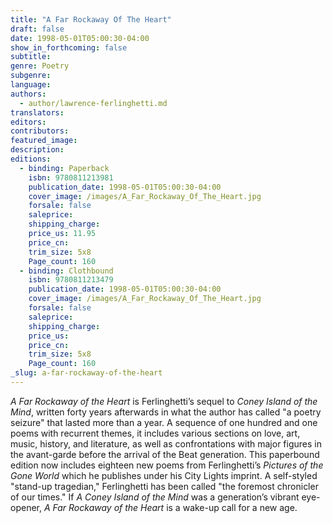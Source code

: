 ```yaml
---
title: "A Far Rockaway Of The Heart"
draft: false
date: 1998-05-01T05:00:30-04:00
show_in_forthcoming: false
subtitle:
genre: Poetry
subgenre:
language:
authors:
  - author/lawrence-ferlinghetti.md
translators:
editors:
contributors:
featured_image:
description:
editions:
  - binding: Paperback
    isbn: 9780811213981
    publication_date: 1998-05-01T05:00:30-04:00
    cover_image: /images/A_Far_Rockaway_Of_The_Heart.jpg
    forsale: false
    saleprice:
    shipping_charge:
    price_us: 11.95
    price_cn:
    trim_size: 5x8
    Page_count: 160
  - binding: Clothbound
    isbn: 9780811213479
    publication_date: 1998-05-01T05:00:30-04:00
    cover_image: /images/A_Far_Rockaway_Of_The_Heart.jpg
    forsale: false
    saleprice:
    shipping_charge:
    price_us:
    price_cn:
    trim_size: 5x8
    Page_count: 160
_slug: a-far-rockaway-of-the-heart
---
```


_A Far Rockaway of the Heart_ is Ferlinghetti’s sequel to _Coney Island of the Mind_, written forty years afterwards in what the author has called "a poetry seizure" that lasted more than a year. A sequence of one hundred and one poems with recurrent themes, it includes various sections on love, art, music, history, and literature, as well as confrontations with major figures in the avant-garde before the arrival of the Beat generation. This paperbound edition now includes eighteen new poems from Ferlinghetti’s _Pictures of the Gone World_ which he publishes under his City Lights imprint. A self-styled "stand-up tragedian," Ferlinghetti has been called "the foremost chronicler of our times." If _A Coney Island of the Mind_ was a generation’s vibrant eye-opener, _A Far Rockaway of the Heart_ is a wake-up call for a new age.

